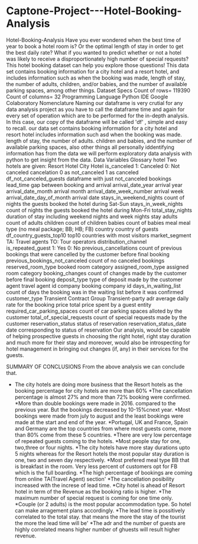 # Captone-Project---Hotel-Booking-Analysis
Hotel-Booking-Analysis Have you ever wondered when the best time of year to book a hotel room is? Or the optimal length of stay in order to get the best daily rate? What if you wanted to predict whether or not a hotel was likely to receive a disproportionately high number of special requests? This hotel booking dataset can help you explore those questions! This data set contains booking information for a city hotel and a resort hotel, and includes information such as when the booking was made, length of stay, the number of adults, children, and/or babies, and the number of available parking spaces, among other things. Dataset Specs Count of rows= 119390 Count of columns= 32 Programming Language Python
IDE Google Colaboratory
Nomenclature Naming our dataframe is very crutial for any data analysis project as you have to call the dataframe time and again for every set of operation which are to be performed for the in-depth analysis.
In this case, our copy of the dataframe will be called 'df' , simple and easy to recall.
our data set contains booking information for a city hotel and resort hotel includes information such asd when the booking was made. length of stay, the number of adults. children and babies, and the number of available parking spaces, also other things all personally iddentifying information has from the data
we will perform exploratory data analysis with python to get insight from the data.
Data Variables Glossary hotel Two hotels are given: Resort Hotel City Hotel
is_canceled 1: Canceled 0: Not canceled cancelation 0 as not_canceled 1 as canceled df_not_canceled_guests dataframe with just not_canceled bookings lead_time gap between booking and arrival arrival_date_year arrival year arrival_date_month arrival month arrival_date_week_number arrival week arrival_date_day_of_month arrival date stays_in_weekend_nights count of nights the guests booked the hotel during Sat-Sun stays_in_week_nights count of nights the guests booked the hotel during Mon-Fri total_stay_nights duration of stay including weekend nights and week nights stay adults count of adults children count of children babies count of babies meal meal type (no meal package; BB; HB; FB) country country of guests df_country_guests_top10 top10 countries with most visitors market_segment TA: Travel agents TO: Tour operators distribution_channel is_repeated_guest 1: Yes 0: No previous_cancellations count of previous bookings that were cancelled by the customer before final booking previous_bookings_not_canceled count of no canceled bookings reserved_room_type booked room category assigned_room_type assigned room category booking_changes count of changes made by the customer before final booking deposit_type type of deposit made by the customer agent travel agent id company booking company id days_in_waiting_list count of days the booking was in the waiting list before it was confirmed customer_type Transient Contract Group Transient-party adr average daily rate for the booking price total price spent by a guest entity required_car_parking_spaces count of car parking spaces alloted by the customer total_of_special_requests count of special requests made by the customer reservation_status status of reservation reservation_status_date date corresponding to status of reservation 
Our analysis, would be capable of helping prospective guests in choosing the right hotel, right stay duration and much more for their stay and moreover, would also be introspecting for hotel management in bringing out changes (if, any) in their services for the guests.

SUMMARY OF CONCLUSIONS 
From the above analysis we can conclude that.

* The city hotels are doing more business that the Resort hotels as the booking percentage for city hotels are more than 60%
*The cancellation percentage is almost 27% and more than 72% booking were confirmed.
*More than double bookings were made in 2016. compared to the previous year. But the bookings decreased by 10-15%cnext year.
*Most bookings were made from july to august and the least bookings were made at the start and end of the year.
*Portugal, UK and France, Spain and Germany are the top countries from where most guests come, more than 80% come from these 5 countries.
*There are very low percentage of repeated guests coming to the hotels.
*Most people stay for one, two,three or four nights.
*The city hotels have more stay durations upto 5 nights whereas for the Resort hotels the most popular stay duration is one, two and seven day respectively.
*Most prefered meal type BB that is breakfast in the room. Very less percent of customers opt for FB which is the full boarding.
*The high percentage of bookings are coming from online TA(Travel Agent) section'
*The cancellation posibility increased with the increse of lead time.
*City hotel is ahead of Resort hotel in term of the Revenue as the booking ratio is higher.
*The maximum number of special request is coming for one time only.
*Couple (or 2 adults) is the most popular accommodation type. So hotel can make arragement plans accordingly.
*The lead time is possitively correlated to the total stay. that means the more the stay of the tourist the more the lead time will be'
*The adr and the number of guests are highly correlated means higher number of ghuests will result higher revenue.  
